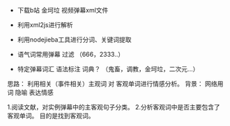 - 下载b站 金坷垃 视频弹幕xml文件
- 利用xml2js进行解析
- 利用nodejieba工具进行分词、关键词提取

- 语气词常用弹幕 过滤  （666，2333..）
- 特定弹幕词汇 语法标注 词典？ （鬼畜，调教，金坷垃，二次元...）  

思路：
利用相关（事件相关）主观词 对 客观单词进行情感分析。
背景：
网络用词 隐喻 表达情感

1.阅读文献，对实例弹幕中的主客观句子分类。
2.分析客观词中是否主要包含了 客观单词。 目的是找到客观词。